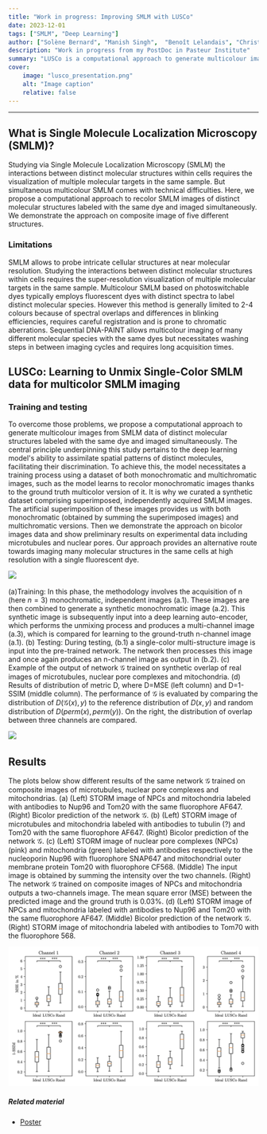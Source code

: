 ```yaml
---
title: "Work in progress: Improving SMLM with LUSCo" 
date: 2023-12-01
tags: ["SMLM", "Deep Learning"]
author: ["Solène Bernard", "Manish Singh",  "Benoît Lelandais", "Christophe Zimmer"]
description: "Work in progress from my PostDoc in Pasteur Institute" 
summary: "LUSCo is a computational approach to generate multicolour images from SMLM data of distinct molecular structures labeled with the same dye and imaged simultaneously." 
cover:
    image: "lusco_presentation.png"
    alt: "Image caption"
    relative: false
---
```

<!-- 
---

##### Download

+ [Paper](paper2.pdf)
+ [Online appendix](appendix2.pdf)
+ [Code and data](https://github.com/pmichaillat/unemployment-gap) -->

---

## What is Single Molecule Localization Microscopy (SMLM)?


Studying via Single Molecule Localization Microscopy (SMLM) the interactions between distinct molecular structures within cells requires the visualization of multiple molecular targets in the same sample. But simultaneous multicolour SMLM comes with technical difficulties. Here, we propose a computational approach to recolor SMLM images of distinct molecular structures labeled with the same dye and imaged simultaneously. We demonstrate the approach on composite image of five different structures.

### Limitations

SMLM allows to probe intricate cellular structures at near molecular resolution. Studying the interactions between distinct molecular structures within cells requires the super-resolution visualization of multiple molecular targets in the same sample. Multicolour SMLM based on photoswitchable dyes typically employs fluorescent dyes with distinct spectra to label distinct molecular species. However this method is generally limited to 2-4 colours because of spectral overlaps and differences in blinking efficiencies, requires careful registration and is prone to chromatic aberrations. Sequential DNA-PAINT allows multicolour imaging of many different molecular species with the same dyes but necessitates washing steps in between imaging cycles and requires long acquisition times. 

## LUSCo: Learning to Unmix Single-Color SMLM data for multicolor SMLM imaging

### Training and testing

To overcome those problems, we propose a computational approach to generate multicolour images from SMLM data of distinct molecular structures labeled with the same dye and imaged simultaneously. The central principle underpinning this study pertains to the deep learning model's ability to assimilate spatial patterns of distinct molecules, facilitating their discrimination. To achieve this, the model necessitates a training process using a dataset of both monochromatic and multichromatic images, such as the model learns to recolor monochromatic images thanks to the ground truth multicolor version of it. It is why we curated a synthetic dataset comprising superimposed, independently acquired SMLM images. The artificial superimposition of these images provides us with both monochromatic (obtained by summing the superimposed images) and multichromatic versions. Then we demonstrate the approach on bicolor images  data and show preliminary results on experimental data including microtubules and nuclear pores. Our approach provides an alternative route towards imaging many molecular structures in the same cells at high resolution with a single fluorescent dye.

![](overall_idea.png)

(a)Training: In this phase, the methodology involves the acquisition of n (here $n=3$) monochromatic, independent images (a.1). These images are then combined to generate a synthetic monochromatic image (a.2). This synthetic image is subsequently input into a deep learning auto-encoder, which performs the unmixing process and produces a multi-channel image (a.3), which is compared for learning to the ground-truth n-channel image (a.1). (b) Testing: During testing, (b.1) a single-color multi-structure image is input into the pre-trained network. The network then processes this image and once again produces an n-channel image as output in (b.2). (c) Example of the output of network $\mathcal{G}$ trained on synthetic overlap of real images of microtubules, nuclear pore complexes and mitochondria. (d) Results of distribution of metric D, where D=MSE (left column) and D=1-SSIM (middle column). The performance of $\mathcal{G}$ is evaluated by comparing the distribution of $D(\mathcal{G}(x), y)$  to the reference distribution of $D(x, y)$  and random distribution of $D(perm(x), perm(y))$. On the right, the distribution of overlap between three channels are compared.

![](data_smlm.png)

## Results


The plots below show different results of the same network $\mathcal{G}$ trained on composite images of microtubules, nuclear pore complexes and mitochondrias. (a) (Left) STORM image of NPCs and mitochondria labeled with antibodies to Nup96 and Tom20 with the same fluorophore AF647. (Right) Bicolor prediction of the network  $\mathcal{G}$. (b) (Left) STORM image of microtubules and mitochondria labeled with antibodies to tubulin (?) and Tom20 with the same fluorophore AF647. (Right) Bicolor prediction of the network  $\mathcal{G}$.  (c) (Left) STORM image of nuclear pore complexes (NPCs) (pink) and mitochondria (green) labeled with antibodies respectively to the nucleoporin Nup96 with fluorophore SNAP647 and mitochondrial outer membrane protein Tom20 with fluorophore CF568. (Middle) The input image is obtained by summing the intensity over the two channels. (Right) The network $\mathcal{G}$ trained on composite images of NPCs and mitochondria outputs a two-channels image. The mean square error (MSE) between the predicted image and the ground truth is 0.03$\%$. (d) (Left) STORM image of NPCs and mitochondria labeled with antibodies to Nup96 and Tom20 with the same fluorophore AF647. (Middle) Bicolor prediction of the network  $\mathcal{G}$. (Right) STORM image of mitochondria labeled with antibodies to Tom70 with the fluorophore 568.

![](results.png)




##### Related material

+ [Poster](Poster___SMLM_conference.pdf)

